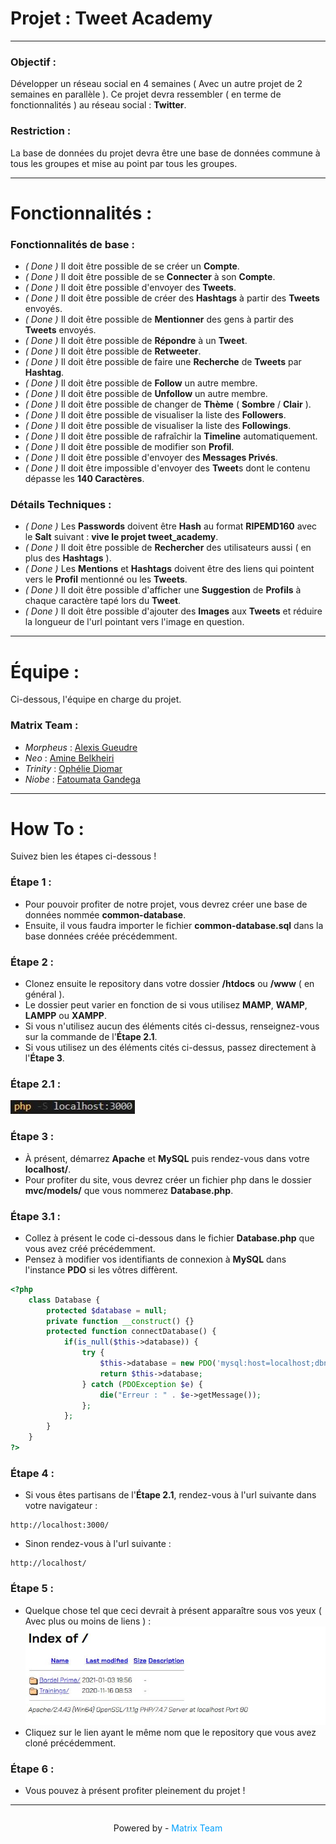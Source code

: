 # Projet : Tweet Academy
___
### Objectif :
Développer un réseau social en 4 semaines ( Avec un autre projet de 2 semaines en parallèle ).
Ce projet devra ressembler ( en terme de fonctionnalités ) au réseau social : **Twitter**.
### Restriction :
La base de données du projet devra être une base de données commune à tous les groupes et mise au point par tous les groupes.
___
# Fonctionnalités :
### Fonctionnalités de base :
- *( Done )* Il doit être possible de se créer un **Compte**.
- *( Done )* Il doit être possible de se **Connecter** à son **Compte**.
- *( Done )* Il doit être possible d'envoyer des **Tweets**.
- *( Done )* Il doit être possible de créer des **Hashtags** à partir des **Tweets** envoyés.
- *( Done )* Il doit être possible de **Mentionner** des gens à partir des **Tweets** envoyés.
- *( Done )* Il doit être possible de **Répondre** à un **Tweet**.
- *( Done )* Il doit être possible de **Retweeter**.
- *( Done )* Il doit être possible de faire une **Recherche** de **Tweets** par **Hashtag**.
- *( Done )* Il doit être possible de **Follow** un autre membre.
- *( Done )* Il doit être possible de **Unfollow** un autre membre.
- *( Done )* Il doit être possible de changer de **Thème** ( **Sombre** / **Clair** ).
- *( Done )* Il doit être possible de visualiser la liste des **Followers**.
- *( Done )* Il doit être possible de visualiser la liste des **Followings**.
- *( Done )* Il doit être possible de rafraîchir la **Timeline** automatiquement.
- *( Done )* Il doit être possible de modifier son **Profil**.
- *( Done )* Il doit être possible d'envoyer des **Messages Privés**.
- *( Done )* Il doit être impossible d'envoyer des **Tweet**s dont le contenu dépasse les **140 Caractères**.
### Détails Techniques :
- *( Done )* Les **Passwords** doivent être **Hash** au format **RIPEMD160** avec le **Salt** suivant : **vive le projet tweet_academy**.
- *( Done )* Il doit être possible de **Rechercher** des utilisateurs aussi ( en plus des **Hashtags** ).
- *( Done )* Les **Mentions** et **Hashtags** doivent être des liens qui pointent vers le **Profil** mentionné ou les **Tweets**.
- *( Done )* Il doit être possible d'afficher une **Suggestion** de **Profils** à chaque caractère tapé lors du **Tweet**.
- *( Done )* Il doit être possible d'ajouter des **Images** aux **Tweets** et réduire la longueur de l'url pointant vers l'image en question.
___
# Équipe :
Ci-dessous, l'équipe en charge du projet.
### Matrix Team :
- *Morpheus* : [Alexis Gueudre](https://www.linkedin.com/in/alexis-gueudre/)
- *Neo* : [Amine Belkheiri](https://www.linkedin.com/in/amine-belkheiri/)
- *Trinity* : [Ophélie Diomar](https://www.linkedin.com/in/ophelie-diomar-680162209/)
- *Niobe* : [Fatoumata Gandega](https://www.linkedin.com/in/fatoumata-g/)
___
# How To :
Suivez bien les étapes ci-dessous !
### Étape 1 :
- Pour pouvoir profiter de notre projet, vous devrez créer une base de données nommée **common-database**.
- Ensuite, il vous faudra importer le fichier **common-database.sql** dans la base données créée précédemment.
### Étape 2 :
- Clonez ensuite le repository dans votre dossier **/htdocs** ou **/www** ( en général ).
- Le dossier peut varier en fonction de si vous utilisez **MAMP**, **WAMP**, **LAMPP** ou **XAMPP**.
- Si vous n'utilisez aucun des éléments cités ci-dessus, renseignez-vous sur la commande de l'**Étape 2.1**.
- Si vous utilisez un des éléments cités ci-dessus, passez directement à l'**Étape 3**.
### Étape 2.1 :
![ServeurPHP](readme/phpserv.jpg)
### Étape 3 :
- À présent, démarrez **Apache** et **MySQL** puis rendez-vous dans votre **localhost/**.
- Pour profiter du site, vous devrez créer un fichier php dans le dossier **mvc/models/** que vous nommerez **Database.php**.
### Étape 3.1 :
- Collez à présent le code ci-dessous dans le fichier **Database.php** que vous avez créé précédemment.
- Pensez à modifier vos identifiants de connexion à **MySQL** dans l'instance **PDO** si les vôtres diffèrent.
```php
<?php
    class Database {
        protected $database = null;
        private function __construct() {}
        protected function connectDatabase() {
            if(is_null($this->database)) {
                try {
                    $this->database = new PDO('mysql:host=localhost;dbname=common-database', 'root', '');
                    return $this->database;
                } catch (PDOException $e) {
                    die("Erreur : " . $e->getMessage());
                };
            };
        }
    }
?>
```
### Étape 4 :
- Si vous êtes partisans de l'**Étape 2.1**, rendez-vous à l'url suivante dans votre navigateur :
```
http://localhost:3000/
```
- Sinon rendez-vous à l'url suivante :
```
http://localhost/
```
### Étape 5 :
- Quelque chose tel que ceci devrait à présent apparaître sous vos yeux ( Avec plus ou moins de liens ) :
![ServeurPHP](readme/indexof.jpg)
- Cliquez sur le lien ayant le même nom que le repository que vous avez cloné précédemment.
### Étape 6 :
- Vous pouvez à présent profiter pleinement du projet !
___
<footer style="display: flex; justify-content: center; align-items: center; width: 100%;">
    <p>Powered by - <span style="color: #009FFC;">Matrix Team</span></p>
</footer>